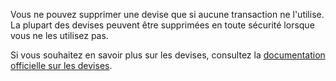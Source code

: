 Vous ne pouvez supprimer une devise que si aucune transaction ne l'utilise. La plupart des devises peuvent être supprimées en toute sécurité lorsque vous ne les utilisez pas.

Si vous souhaitez en savoir plus sur les devises, consultez la [documentation officielle sur les devises](https://docs.firefly-iii.org/concepts/currencies).